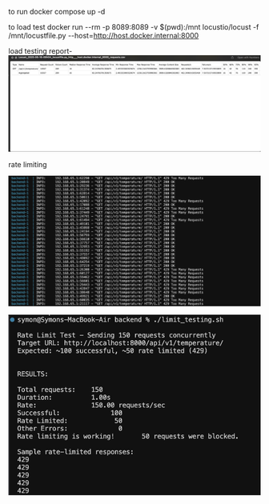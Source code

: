 to run
docker compose up -d

to load test
docker run --rm -p 8089:8089 -v $(pwd):/mnt locustio/locust -f /mnt/locustfile.py --host=http://host.docker.internal:8000

load testing report-
![Farmers Market Finder Demo](image.png)


rate limiting

![Farmers Market Finder Demo](rate_limit1.png)

![Farmers Market Finder Demo](rate_limit2.png)